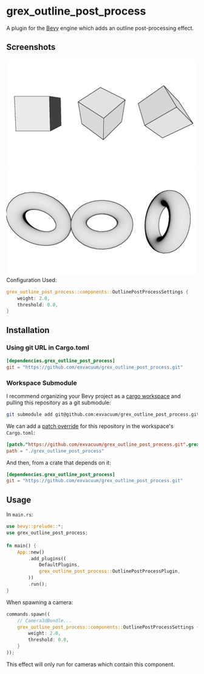 # grex_outline_post_process


A plugin for the [Bevy](https://bevyengine.org) engine which adds an outline post-processing effect.

## Screenshots
![](./doc/screenshot.png)
![](./doc/screenshot_smooth.png)
Configuration Used:
```rs
grex_outline_post_process::components::OutlinePostProcessSettings {
    weight: 2.0,
    threshold: 0.0,
}
```

## Installation

### Using git URL in Cargo.toml
```toml
[dependencies.grex_outline_post_process]
git = "https://github.com/exvacuum/grex_outline_post_process.git"
```

### Workspace Submodule
I recommend organizing your Bevy project as a [cargo workspace](https://doc.rust-lang.org/book/ch14-03-cargo-workspaces.html) and pulling this repository as a git submodule:
```bash
git submodule add git@github.com:exvacuum/grex_outline_post_process.git
```

We can add a [patch override](https://doc.rust-lang.org/cargo/reference/overriding-dependencies.html#overriding-repository-url) for this repository in the workspace's `Cargo.toml`:
```toml
[patch."https://github.com/exvacuum/grex_outline_post_process.git".grex_outline_post_process]
path = "./grex_outline_post_process"
```

And then, from a crate that depends on it:
```toml
[dependencies.grex_outline_post_process]
git = "https://github.com/exvacuum/grex_outline_post_process.git"
```


## Usage

In `main.rs`:
```rs
use bevy::prelude::*;
use grex_outline_post_process;

fn main() {
    App::new()
        .add_plugins((
            DefaultPlugins,
            grex_outline_post_process::OutlinePostProcessPlugin,
        ))
        .run();
}
```

When spawning a camera:
```rs
commands.spawn((
    // Camera3dBundle...
    grex_outline_post_process::components::OutlinePostProcessSettings {
        weight: 2.0,
        threshold: 0.0,
    }
));
```

This effect will only run for cameras which contain this component.

